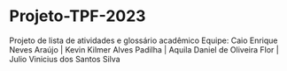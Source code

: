 # Projeto-TPF-2023
Projeto de lista de atividades e glossário acadêmico
Equipe: Caio Enrique Neves Araújo |  Kevin Kilmer Alves Padilha | Aquila Daniel de Oliveira Flor
| Julio Vinicius dos Santos Silva
